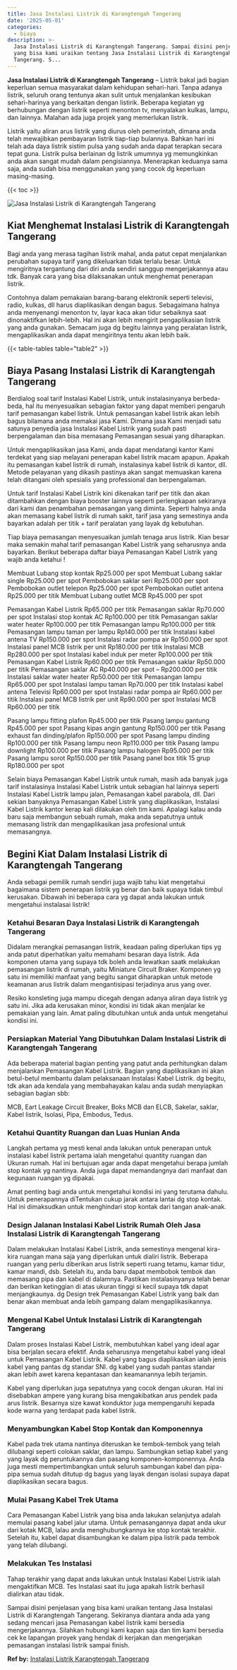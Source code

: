 ```yaml
---
title: Jasa Instalasi Listrik di Karangtengah Tangerang
date: '2025-05-01'
categories:
  - biaya
description: >-
  Jasa Instalasi Listrik di Karangtengah Tangerang. Sampai disini penjelasan
  yang bisa kami uraikan tentang Jasa Instalasi Listrik di Karangtengah
  Tangerang. S...
---
```


**Jasa Instalasi Listrik di Karangtengah Tangerang** – Listrik bakal jadi bagian keperluan semua masyarakat dalam kehidupan sehari-hari. Tanpa adanya listrik, seluruh orang tentunya akan sulit untuk menjalankan kesibukan sehari-harinya yang berkaitan dengan listirik. Beberapa kegiatan yg berhubungan dengan listrik seperti menonton tv, menyalakan kulkas, lampu, dan lainnya. Malahan ada juga projek yang memerlukan listrik.

Listrik yaitu aliran arus listrik yang diurus oleh pemerintah, dimana anda telah mewajibkan pembayaran listrik tiap-tiap bulannya. Bahkan hari ini telah ada daya listrik sistim pulsa yang sudah anda dapat terapkan secara tepat guna. Listrik pulsa berlainan dg listrik umumnya yg memungkinkan anda akan sangat mudah dalam pengisiannya. Menerapkan keduanya sama saja, anda sudah bisa menggunakan yang yang cocok dg keperluan masing-masing.

{{< toc >}}

![Jasa Instalasi Listrik di Karangtengah Tangerang](/images/instalasi-listrik-murah22.png)

## Kiat Menghemat Instalasi Listrik di Karangtengah Tangerang

Bagi anda yang merasa tagihan listrik mahal, anda patut cepat menjalankan perubahan supaya tarif yang dikeluarkan tidak terlalu besar. Untuk mengiritnya tergantung dari diri anda sendiri sanggup mengerjakannya atau tdk. Banyak cara yang bisa dilaksanakan untuk menghemat penerapan listrik.

Contohnya dalam pemakaian barang-barang elektronik seperti televisi, radio, kulkas, dll harus diaplikasikan dengan bagus. Sebagaimana halnya anda menyenangi menonton tv, layar kaca akan tidur sebaiknya saat dinonaktifkan lebih-lebih. Hal ini akan lebih mengirit pengaplikasian listrik yang anda gunakan. Semacam juga dg begitu lainnya yang peralatan listrik, mengaplikasikan anda dapat mengiritnya tentu akan lebih baik.

{{< table-tables table="table2" >}}

## Biaya Pasang Instalasi Listrik di Karangtengah Tangerang

Berdialog soal tarif Instalasi Kabel Listrik, untuk instalasinyanya berbeda-beda, hal itu menyesuaikan sebagian faktor yang dapat memberi pengaruh tarif pemasangan kabel listrik. Untuk pemasangan kabel listrik akan lebih bagus bilamana anda memakai jasa Kami. Dimana jasa Kami menjadi satu satunya penyedia jasa Instalasi Kabel Listrik yang sudah pasti berpengalaman dan bisa memasang Pemasangan sesuai yang diharapkan.

Untuk mengaplikasikan jasa Kami, anda dapat mendatangi kantor Kami terdekat yang siap melayani penerapan kabel listrik macam apapun. Apakah itu pemasangan kabel listrik di rumah, instalasinya kabel listrik di kantor, dll. Metode pelayanan yang dikasih pastinya akan sangat memuaskan karena telah ditangani oleh spesialis yang professional dan berpengalaman.

Untuk tarif Instalasi Kabel Listrik kini dikenakan tarif per titik dan akan ditambahkan dengan biaya booster lainnya seperti perlengkapan sekiranya dari kami dan penambahan pemasangan yang diminta. Seperti halnya anda akan memasang kabel listrik di rumah sakit, tarif jasa yang semestinya anda bayarkan adalah per titik + tarif peralatan yang layak dg kebutuhan.

Tiap biaya pemasangan menyesuaikan jumlah tenaga arus listrik. Kian besar maka semakin mahal tarif pemasangan Kabel Listrik yang seharusnya anda bayarkan. Berikut beberapa daftar biaya Pemasangan Kabel Listrik yang wajib anda ketahui !

Membuat Lubang stop kontak Rp25.000 per spot Membuat Lubang saklar single Rp25.000 per spot Pembobokan saklar seri Rp25.000 per spot Pembobokan outlet telepon Rp25.000 per spot Pembobokan outlet antena Rp25.000 per titik Membuat Lubang outlet MCB Rp45.000 per spot

Pemasangan Kabel Listrik Rp65.000 per titik Pemasangan saklar Rp70.000 per spot Instalasi stop kontak AC Rp100.000 per titik Pemasangan saklar water heater Rp100.000 per titik Pemasangan lampu Rp100.000 per titik Pemasangan lampu taman per lampu Rp140.000 per titik Instalasi kabel antena TV Rp150.000 per spot Instalasi radar pompa air Rp150.000 per spot Instalasi panel MCB listrik per unit Rp180.000 per titik Instalasi MCB Rp280.000 per spot Instalasi kabel induk per meter Rp100.000 per titik Pemasangan Kabel Listrik Rp60.000 per titik Pemasangan saklar Rp50.000 per titik Pemasangan saklar AC Rp40.000 per spot – Rp200.000 per titik Instalasi saklar water heater Rp50.000 per titik Pemasangan lampu Rp65.000 per spot Instalasi lampu taman Rp70.000 per titik Instalasi kabel antena Televisi Rp60.000 per spot Instalasi radar pompa air Rp60.000 per titik Instalasi panel MCB listrik per unit Rp90.000 per spot Instalasi MCB Rp60.000 per titik

Pasang lampu fitting plafon Rp45.000 per titik Pasang lampu gantung Rp45.000 per spot Pasang kipas angin gantung Rp150.000 per titik Pasang exhaust fan dinding/plafon Rp150.000 per spot Pasang lampu dinding Rp100.000 per titik Pasang lampu neon Rp110.000 per titik Pasang lampu downlight Rp100.000 per titik Pasang lampu halogen Rp95.000 per titik Pasang lampu sorot Rp150.000 per titik Pasang panel box titik 15 grup Rp180.000 per spot

Selain biaya Pemasangan Kabel Listrik untuk rumah, masih ada banyak juga tarif instalasinya Instalasi Kabel Listrik untuk sebagian hal lainnya seperti Instalasi Kabel Listrik lampu jalan, Pemasangan kabel parabola, dll. Dari sekian banyaknya Pemasangan Kabel Listrik yang diaplikasikan, Instalasi Kabel Listrik kantor kerap kali dilakukan oleh tim kami. Apalagi kalau anda baru saja membangun sebuah rumah, maka anda sepatutnya untuk memasang listrik dan mengaplikasikan jasa profesional untuk memasangnya.

## Begini Kiat Dalam Instalasi Listrik di Karangtengah Tangerang


Anda sebagai pemilik rumah sendiri juga wajib tahu kiat mengetahui bagaimana sistem penerapan listrik yg benar dan baik supaya tidak timbul kerusakan. Dibawah ini beberapa cara yg dapat anda lakukan untuk mengetahui instalasai listrik!

### Ketahui Besaran Daya Instalasi Listrik di Karangtengah Tangerang

Didalam merangkai pemasangan listrik, keadaan paling diperlukan tips yg anda patut diperhatikan yaitu memahami besaran daya listrik. Ada komponen utama yang supaya tdk boleh anda lewatkan saatk melakukan pemasangan listrik di rumah, yaitu Miniature Circuit Braker. Komponen yg satu ini memiliki manfaat yang begitu sangat diharapkan untuk metode keamanan arus listrik dalam mengantisipasi terjadinya arus yang over.

Resiko konsleting juga mampu dicegah dengan adanya aliran daya listrik yg satu ini. Jika ada kerusakan minor, kondisi ini tidak akan menjalar ke pemakaian yang lain. Amat paling dibutuhkan untuk anda untuk mengetahui kondisi ini.

### Persiapkan Material Yang Dibutuhkan Dalam Instalasi Listrik di Karangtengah Tangerang

Ada beberapa material bagian penting yang patut anda perhitungkan dalam menjalankan Pemasangan Kabel Listrik. Bagian yang diaplikasikan ini akan betul-betul membantu dalam pelaksanaan Instalasi Kabel Listrik. dg begitu, tdk akan ada kendala yang membahayakan kalau anda sudah menyiapkan sebagian bagian sbb:

MCB, Eart Leakage Circuit Breaker, Boks MCB dan ELCB, Sakelar, saklar, Kabel listrik, Isolasi, Pipa, Embodus, Tedus.

### Ketahui Quantity Ruangan dan Luas Hunian Anda

Langkah pertama yg mesti kenal anda lakukan untuk penerapan untuk instalasi kabel listrik pertama ialah mengetahui quantity ruangan dan Ukuran rumah. Hal ini bertujuan agar anda dapat mengetahui berapa jumlah stop kontak yg nantinya. Anda juga dapat memandangnya dari manfaat dan kegunaan ruangan yg dipakai.

Amat penting bagi anda untuk mengetahui kondisi ini yang terutama dahulu. Untuk penerapannya diTentukan cukup jarak antara lantai dg stop kontak. Hal ini dimaksudkan untuk menghindari stop kontak dari tangan anak-anak.

### Design Jalanan Instalasi Kabel Listrik Rumah Oleh Jasa Instalasi Listrik di Karangtengah Tangerang

Dalam melakukan Instalasi Kabel Listrik, anda semestinya mengenal kira-kira ruangan mana saja yang diperlukan untuk dialiri listrik. Beberapa ruangan yang perlu diberikan arus listrik seperti ruang tetamu, kamar tidur, kamar mandi, dsb. Setelah itu, anda baru dapat membobok tembok dan memasang pipa dan kabel di dalamnya. Pastikan instalasinyanya telah benar dan berikan ketinggian di atas ukuran tinggi si kecil supaya tdk dapat menjangkaunya. dg Design trek Pemasangan Kabel Listrik yang baik dan benar akan membuat anda lebih gampang dalam mengaplikasikannya.

### Mengenal Kabel Untuk Instalasi Listrik di Karangtengah Tangerang

Dalam proses Instalasi Kabel Listrik, membutuhkan kabel yang ideal agar bisa berjalan secara efektif. Anda seharusnya mengetahui kabel yang ideal untuk Pemasangan Kabel Listrik. Kabel yang bagus diaplikasikan ialah jenis kabel yang pantas dg standar SNI. dg kabel yang sudah pantas standar akan lebih awet karena kepantasan dan keamanannya lebih terjamin.

Kabel yang diperlukan juga sepatutnya yang cocok dengan ukuran. Hal ini disebabkan ampere yang kurang bisa mengakibatkan arus pendek pada arus listrik. Besarnya size kawat konduktor juga mempengaruhi kepada kode warna yang terdapat pada kabel listrik.

### Menyambungkan Kabel Stop Kontak dan Komponennya

Kabel pada trek utama nantinya diteruskan ke tembok-tembok yang telah dilubangi seperti colokan saklar, dan lampu. Sambungkan setiap kabel yang yang layak dg peruntukannya dan pasang komponen-komponennya. Anda juga mesti mempertimbangkan untuk seluruh sambungan kabel dan pipa-pipa semua sudah ditutup dg bagus yang layak dengan isolasi supaya dapat diaplikasikan secara bagus.

### Mulai Pasang Kabel Trek Utama

Cara Pemasangan Kabel Listrik yang bisa anda lakukan selanjutya adalah memulai pasang kabel jalur utama. Untuk pemasangannya dapat anda ukur dari kotak MCB, lalau anda menghubungkannya ke stop kontak terakhir. Setelah itu, kabel dapat disambungkan ke dalam pipa listrik pada tembok yang telah dilubangi.

### Melakukan Tes Instalasi

Tahap terakhir yang dapat anda lakukan untuk Instalasi Kabel Listrik ialah mengaktifkan MCB. Tes Instalasi saat itu juga apakah listrik berhasil dialirkan atau tidak.

Sampai disini penjelasan yang bisa kami uraikan tentang Jasa Instalasi Listrik di Karangtengah Tangerang. Sekiranya diantara anda ada yang sedang mencari jasa Pemasangan kabel listrik kami bersedia mengerjakannya. Silahkan hubungi kami kapan saja dan tim kami bersedia cek ke lapangan proyek yang hendak di kerjakan dan mengerjakan pemasangan instalasi listrik sampai finish.

**Ref by:** [Instalasi Listrik Karangtengah Tangerang](https://id.wikipedia.org/wiki/Instalasi)
